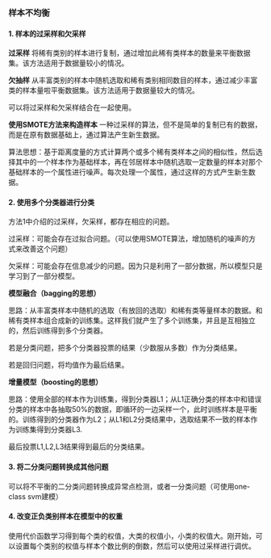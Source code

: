 ### 样本不均衡

#### 1. 样本的过采样和欠采样
**过采样** 将稀有类别的样本进行复制，通过增加此稀有类样本的数量来平衡数据集。该方法适用于数据量较小的情况。

**欠抽样** 从丰富类别的样本中随机选取和稀有类别相同数目的样本，通过减少丰富类的样本量啦平衡数据集。该方法适用于数据量较大的情况。

可以将过采样和欠采样结合在一起使用。

**使用SMOTE方法来构造样本** 一种过采样的算法，但不是简单的复制已有的数据，而是在原有数据基础上，通过算法产生新生数据。

算法思想：基于距离度量的方式计算两个或多个稀有类样本之间的相似性，然后选择其中的一个样本作为基础样本，再在邻居样本中随机选取一定数量的样本对那个基础样本的一个属性进行噪声。每次处理一个属性，通过这样的方式产生新生数据。

#### 2. 使用多个分类器进行分类
方法1中介绍的过采样，欠采样，都存在相应的问题。

过采样：可能会存在过拟合问题。（可以使用SMOTE算法，增加随机的噪声的方式来改善这个问题）

欠采样：可能会存在信息减少的问题。因为只是利用了一部分数据，所以模型只是学习到了一部分模型。

**模型融合（bagging的思想）**

思路：从丰富类样本中随机的选取（有放回的选取）和稀有类等量样本的数据。和稀有类样本组合成新的训练集。这样我们就产生了多个训练集，并且是互相独立的，然后训练得到多个分类器。

若是分类问题，把多个分类器投票的结果（少数服从多数）作为分类结果。

若是回归问题，将均值作为最后结果。

**增量模型（boosting的思想）**

思路：使用全部的样本作为训练集，得到分类器L1；从L1正确分类的样本中和错误分类的样本中各抽取50%的数据，即循环的一边采样一个，此时训练样本是平衡的。训练得到的分类器作为L2；从L1和L2分类结果中，选取结果不一致的样本作为训练集得到分类器L3.

最后投票L1,L2,L3结果得到最后的分类结果。

#### 3. 将二分类问题转换成其他问题

可以将不平衡的二分类问题转换成异常点检测，或者一分类问题（可使用one-class svm建模）

#### 4. 改变正负类别样本在模型中的权重

使用代价函数学习得到每个类的权值，大类的权值小，小类的权值大。刚开始，可以设置每个类别的权值与样本个数比例的倒数，然后可以使用过采样进行调优。

